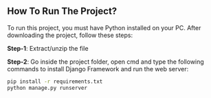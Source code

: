 ## How To Run The Project?

To run this project, you must have Python installed on your PC. After downloading the project, follow these steps:

**Step-1**: Extract/unzip the file

**Step-2**: Go inside the project folder, open cmd and type the following commands to install Django Framework and run the web server:

```bash
pip install -r requirements.txt
python manage.py runserver
